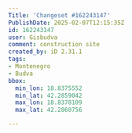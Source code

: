 ```yaml
---
Title: 'Changeset #162243147'
PublishDate: 2025-02-07T12:15:35Z
id: 162243147
user: Gisbudva
comment: construction site
created_by: iD 2.31.1
tags:
- Montenegro
- Budva
bbox:
  min_lon: 18.8375552
  min_lat: 42.2859042
  max_lon: 18.8378109
  max_lat: 42.2860756

---
```

